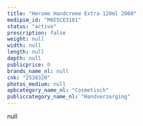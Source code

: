 ```yaml
---
title: "Herome Handcreme Extra 120ml 2060"
medipim_id: "M6E5CE3181"
status: "active"
prescription: false
weight: null
width: null
length: null
depth: null
publicprice: 0
brands_name_nl: null
cnk: "2538320"
photos_medium: null
apbcategory_name_nl: "Cosmetisch"
publiccategory_name_nl: "Handverzorging"
---
```

null

